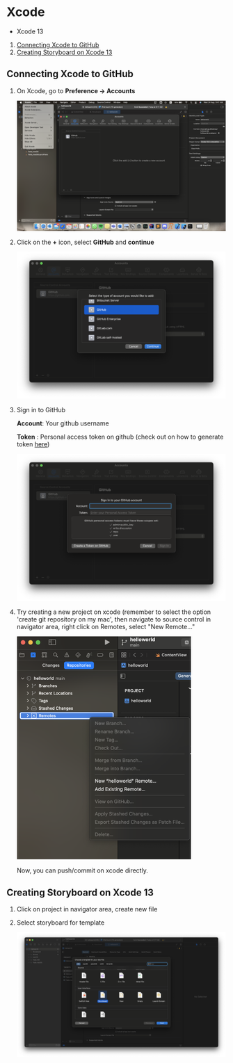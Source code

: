 # Xcode
- Xcode 13
1. [Connecting Xcode to GitHub](#connecting-xcode-to-github)
2. [Creating Storyboard on Xcode 13](#creating-storyboard-on-xcode-13)

## Connecting Xcode to GitHub
1. On Xcode, go to **Preference -> Accounts**

    <img src="Media/Screen%20Shot%202022-08-24%20at%209.41.53%20AM.png" width = "900">

2. Click on the **+** icon, select **GitHub** and **continue**

    <img src="Media/Screen%20Shot%202022-08-24%20at%209.40.01%20AM.png" width = "600">


3. Sign in to GitHub
   
   **Account**: Your github username
   
   **Token**  : Personal access token on github (check out on how to generate token [here](https://docs.github.com/en/enterprise-server@3.4/authentication/keeping-your-account-and-data-secure/creating-a-personal-access-token))

    <img src="Media/Screen%20Shot%202022-08-24%20at%209.40.13%20AM.png" width = "600">

4. Try creating a new project on xcode (remember to select the option 'create git repository on my mac', then navigate to source control in navigator area, right click on Remotes, select "New <projectname> Remote..."

    <img src="Media/Screen%20Shot%202022-08-24%20at%2010.04.14%20AM.png" width = "400">

    Now, you can push/commit on xcode directly.

## Creating Storyboard on Xcode 13
1. Click on project in navigator area, create new file
2. Select storyboard for template

    <img src="Media/Screen%20Shot%202022-08-24%20at%2010.11.01%20AM.png" width = "600">

    
